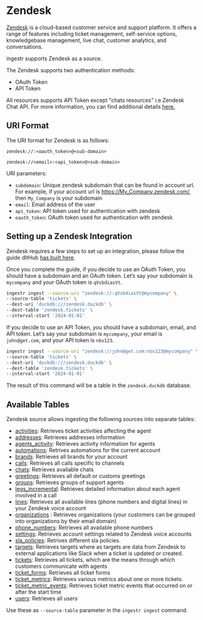 # Zendesk

[Zendesk](https://www.zendesk.com/) is a cloud-based customer service and support platform. It offers a range of features including ticket management, self-service options, knowledgebase management, live chat, customer analytics, and conversations.

ingestr supports Zendesk as a source.

The Zendesk supports two authentication methods:

- OAuth Token
- API Token

All resources supports API Token except "chats resources" i.e Zendesk Chat API. For more information, you can find additional details [here.](https://dlthub.com/docs/dlt-ecosystem/verified-sources/zendesk#grab-credentials)

## URI Format

The URI format for Zendesk is as follows:

```plaintext
zendesk://:<oauth_token>@<sub-domain>
```

```plaintext
zendesk://<email>:<api_token>@<sub-domain>
```

URI parameters:

- `subdomain`: Unique zendesk subdomain that can be found in account url. For example, if your account url is https://My_Company.zendesk.com/, then `My_Company` is your subdomain
- `email`: Email address of the user
- `api_token`: API token used for authentication with zendesk
- `oauth_token`: OAuth token used for authentication with zendesk

## Setting up a Zendesk Integration

Zendesk requires a few steps to set up an integration, please follow the guide dltHub [has built here](https://dlthub.com/docs/dlt-ecosystem/verified-sources/zendesk#setup-guide).

Once you complete the guide, if you decide to use an OAuth Token, you should have a subdomain and an OAuth token. Let’s say your subdomain is `mycompany` and your OAuth token is `qVsbdiasVt`.

```sh
ingestr ingest --source-uri "zendesk://:qVsbdiasVt@mycompany" \
--source-table 'tickets' \
--dest-uri 'duckdb:///zendesk.duckdb' \
--dest-table 'zendesk.tickets' \
--interval-start '2024-01-01'
```

If you decide to use an API Token, you should have a subdomain, email, and API token. Let’s say your subdomain is `mycompany`, your email is `john@get.com`, and your API token is `nbs123`.

```sh
ingestr ingest --source-uri "zendesk://john@get.com:nbs123@mycompany" \
--source-table 'tickets' \
--dest-uri 'duckdb:///zendesk.duckdb' \
--dest-table 'zendesk.tickets' \
--interval-start '2024-01-01'
```

The result of this command will be a table in the `zendesk.duckdb` database.

## Available Tables

Zendesk source allows ingesting the following sources into separate tables:

- [activities](https://developer.zendesk.com/api-reference/ticketing/tickets/activity_stream/): Retrieves ticket activities affecting the agent
- [addresses](https://developer.zendesk.com/api-reference/voice/talk-api/addresses/): Retrieves addresses information
- [agents_activity](https://developer.zendesk.com/api-reference/voice/talk-api/stats/#list-agents-activity): Retrieves activity information for agents
- [automations](https://developer.zendesk.com/api-reference/ticketing/business-rules/automations/): Retrives automations for the current account
- [brands](https://developer.zendesk.com/api-reference/ticketing/account-configuration/brands/): Retrieves all brands for your account
- [calls](https://developer.zendesk.com/api-reference/voice/talk-api/incremental_exports/#incremental-calls-export): Retrieves all calls specific to channels
- [chats](https://developer.zendesk.com/api-reference/live-chat/chat-api/incremental_export/): Retrieves available chats
- [greetings](https://developer.zendesk.com/api-reference/voice/talk-api/greetings/): Retrieves all default or customs greetings
- [groups](https://developer.zendesk.com/api-reference/ticketing/groups/groups/): Retrieves groups of support agents
- [legs_incremental](https://developer.zendesk.com/api-reference/voice/talk-api/incremental_exports/#incremental-call-legs-export): Retrieves detailed information about each agent involved in a call
- [lines](https://developer.zendesk.com/api-reference/voice/talk-api/lines/): Retrieves all available lines (phone numbers and digital lines) in your Zendesk voice account
- [organizations](https://developer.zendesk.com/api-reference/ticketing/organizations/organizations/) : Retrieves organizations (your customers can be grouped into organizations by their email domain)
- [phone_numbers](https://developer.zendesk.com/api-reference/voice/talk-api/phone_numbers/): Retrieves all available phone numbers
- [settings](https://developer.zendesk.com/api-reference/voice/talk-api/voice_settings/): Retrieves account settings related to Zendesk voice accounts
- [sla_policies](https://developer.zendesk.com/api-reference/ticketing/business-rules/sla_policies/): Retrives different sla policies.
- [targets](https://developer.zendesk.com/api-reference/ticketing/targets/targets/): Retrieves targets where as targets are data from Zendesk to external applications like Slack when a ticket is updated or created.
- [tickets](https://developer.zendesk.com/api-reference/ticketing/tickets/tickets/): Retrieves all tickets, which are the means through which customers communicate with agents
- [ticket_forms](https://developer.zendesk.com/api-reference/ticketing/tickets/ticket_forms/): Retrieves all ticket forms
- [ticket_metrics](https://developer.zendesk.com/api-reference/ticketing/tickets/ticket_metrics/): Retrieves various metrics about one or more tickets.
- [ticket_metric_events](https://developer.zendesk.com/api-reference/ticketing/tickets/ticket_metric_events/): Retrieves ticket metric events that occurred on or after the start time
- [users](https://developer.zendesk.com/api-reference/ticketing/users/users/): Retrieves all users

Use these as `--source-table` parameter in the `ingestr ingest` command.
